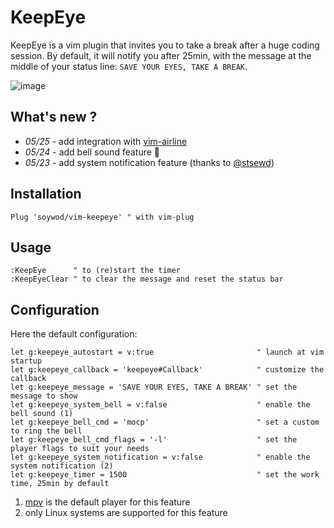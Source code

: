 # KeepEye

KeepEye is a vim plugin that invites you to take a break after a huge coding session. By default, it will notify you after 25min, with the message at the middle of your status line: `SAVE YOUR EYES, TAKE A BREAK`.

![image](https://user-images.githubusercontent.com/10437171/40429072-0ca8f20e-5ea2-11e8-8e19-0a1a0728caf1.png)

## What's new ?

 - *05/25* - add integration with [vim-airline](https://github.com/vim-airline/vim-airline)
 - *05/24* - add bell sound feature :bell:
 - *05/23* - add system notification feature (thanks to [@stsewd](https://github.com/stsewd))

## Installation

```viml
Plug 'soywod/vim-keepeye' " with vim-plug
```

## Usage

```viml
:KeepEye      " to (re)start the timer
:KeepEyeClear " to clear the message and reset the status bar
```
## Configuration

Here the default configuration:

```viml
let g:keepeye_autostart = v:true                       " launch at vim startup
let g:keepeye_callback = 'keepeye#Callback'            " customize the callback
let g:keepeye_message = 'SAVE YOUR EYES, TAKE A BREAK' " set the message to show
let g:keepeye_system_bell = v:false                    " enable the bell sound (1)
let g:keepeye_bell_cmd = 'mocp'                        " set a custom to ring the bell
let g:keepeye_bell_cmd_flags = '-l'                    " set the player flags to suit your needs
let g:keepeye_system_notification = v:false            " enable the system notification (2)
let g:keepeye_timer = 1500                             " set the work time, 25min by default
```
1. [mpv](https://mpv.io/) is the default player for this feature
2. only Linux systems are supported for this feature
